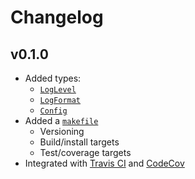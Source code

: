 # Changelog

## v0.1.0

- Added types:
  - [`LogLevel`](https://godoc.org/gopkg.in/pd93/plog.v0#LogLevel)
  - [`LogFormat`](https://godoc.org/gopkg.in/pd93/plog.v0#LogFormat)
  - [`Config`](https://godoc.org/gopkg.in/pd93/plog.v0#Config)
- Added a [`makefile`](./makefile)
  - Versioning
  - Build/install targets
  - Test/coverage targets
- Integrated with [Travis CI](https://travis-ci.org/pd93/plog) and [CodeCov](https://codecov.io/gh/pd93/plog)
